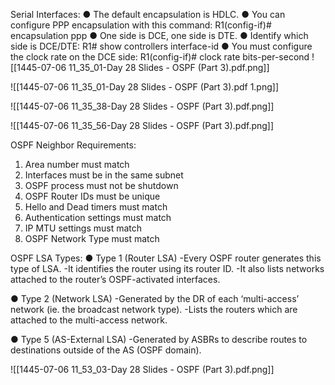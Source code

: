 Serial Interfaces:
● The default encapsulation is HDLC. 
● You can configure PPP encapsulation with this command: R1(config-if)# encapsulation ppp 
● One side is DCE, one side is DTE. 
● Identify which side is DCE/DTE: R1# show controllers interface-id 
● You must configure the clock rate on the DCE side: R1(config-if)# clock rate bits-per-second
![[1445-07-06 11_35_01-Day 28 Slides - OSPF (Part 3).pdf.png]]

![[1445-07-06 11_35_01-Day 28 Slides - OSPF (Part 3).pdf 1.png]]

![[1445-07-06 11_35_38-Day 28 Slides - OSPF (Part 3).pdf.png]]

![[1445-07-06 11_35_56-Day 28 Slides - OSPF (Part 3).pdf.png]]

OSPF Neighbor Requirements:
1) Area number must match 
2) Interfaces must be in the same subnet 
3) OSPF process must not be shutdown 
4) OSPF Router IDs must be unique 
5) Hello and Dead timers must match 
6) Authentication settings must match 
7) IP MTU settings must match 
8) OSPF Network Type must match


OSPF LSA Types:
● Type 1 (Router LSA) 
-Every OSPF router generates this type of LSA. -It identifies the router using its router ID. -It also lists networks attached to the router’s OSPF-activated interfaces. 

● Type 2 (Network LSA) 
-Generated by the DR of each ‘multi-access’ network (ie. the broadcast network type). -Lists the routers which are attached to the multi-access network. 

● Type 5 (AS-External LSA) 
-Generated by ASBRs to describe routes to destinations outside of the AS (OSPF domain).

![[1445-07-06 11_53_03-Day 28 Slides - OSPF (Part 3).pdf.png]]
